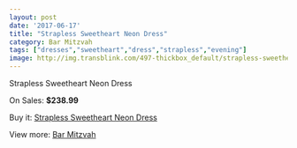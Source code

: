```yaml
---
layout: post
date: '2017-06-17'
title: "Strapless Sweetheart Neon Dress"
category: Bar Mitzvah
tags: ["dresses","sweetheart","dress","strapless","evening"]
image: http://img.transblink.com/497-thickbox_default/strapless-sweetheart-neon-dress.jpg
---
```

Strapless Sweetheart Neon Dress

On Sales: **$238.99**
<a href="https://www.transblink.com/en/bar-mitzvah/133-strapless-sweetheart-neon-dress.html"><amp-img layout="responsive" width="600" height="600" src="//img.transblink.com/497-thickbox_default/strapless-sweetheart-neon-dress.jpg" alt="Strapless Sweetheart Neon Dress 0" /></a>
<a href="https://www.transblink.com/en/bar-mitzvah/133-strapless-sweetheart-neon-dress.html"><amp-img layout="responsive" width="600" height="600" src="//img.transblink.com/500-thickbox_default/strapless-sweetheart-neon-dress.jpg" alt="Strapless Sweetheart Neon Dress 1" /></a>
<a href="https://www.transblink.com/en/bar-mitzvah/133-strapless-sweetheart-neon-dress.html"><amp-img layout="responsive" width="600" height="600" src="//img.transblink.com/499-thickbox_default/strapless-sweetheart-neon-dress.jpg" alt="Strapless Sweetheart Neon Dress 2" /></a>
<a href="https://www.transblink.com/en/bar-mitzvah/133-strapless-sweetheart-neon-dress.html"><amp-img layout="responsive" width="600" height="600" src="//img.transblink.com/498-thickbox_default/strapless-sweetheart-neon-dress.jpg" alt="Strapless Sweetheart Neon Dress 3" /></a>

Buy it: [Strapless Sweetheart Neon Dress](https://www.transblink.com/en/bar-mitzvah/133-strapless-sweetheart-neon-dress.html "Strapless Sweetheart Neon Dress")

View more: [Bar Mitzvah](https://www.transblink.com/en/2-bar-mitzvah "Bar Mitzvah")
